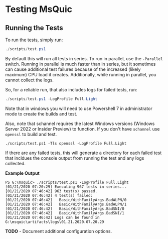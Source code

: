 # Testing MsQuic

## Running the Tests

To run the tests, simply run:

```PowerShell
./scripts/test.ps1
```

By default this will run all tests in series. To run in parallel, use the `-Parallel` switch. Running in parallel is much faster than in series, but it sometimes can cause additional test failures because of the increased (likely maximum) CPU load it creates. Additionally, while running in parallel, you cannot collect the logs.

So, for a reliable run, that also includes logs for failed tests, run:

```PowerShell
./scripts/test.ps1 -LogProfile Full.Light
```

Note that in windows you will need to use Powershell 7 in administrator mode to create the builds and test.

Also, note that schannel requires the latest Windows versions (Windows Server 2022 or Insider Preview) to function. If you don't have `schannel` use `openssl` to build and test.

```
./scripts/test.ps1 -Tls openssl -LogProfile Full.Light
```

If there are any failed tests, this will generate a directory for each failed test that incldues the console output from running the test and any logs collected.

**Example Output**
```
PS G:\msquic> ./scripts/test.ps1 -LogProfile Full.Light
[01/21/2020 07:20:29] Executing 967 tests in series...
[01/21/2020 07:46:42] 963 test(s) passed.
[01/21/2020 07:46:42] 4 test(s) failed:
[01/21/2020 07:46:42]   Basic/WithFamilyArgs.BadALPN/0
[01/21/2020 07:46:42]   Basic/WithFamilyArgs.BadALPN/1
[01/21/2020 07:46:42]   Basic/WithFamilyArgs.BadSNI/0
[01/21/2020 07:46:42]   Basic/WithFamilyArgs.BadSNI/1
[01/21/2020 07:46:42] Logs can be found in G:\msquic\artifacts\logs\01.21.2020.07.20.29
```

**TODO** - Document additional configuration options.
